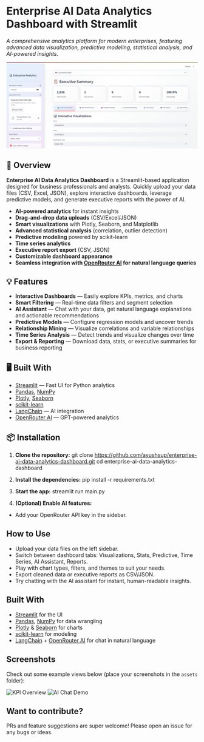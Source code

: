 # Enterprise AI Data Analytics Dashboard with Streamlit

_A comprehensive analytics platform for modern enterprises, featuring advanced data visualization, predictive modeling, statistical analysis, and AI-powered insights._

![Enterprise Dashboard Screenshot](dashboard.png)

## 🚀 Overview

**Enterprise AI Data Analytics Dashboard** is a Streamlit-based application designed for business professionals and analysts. Quickly upload your data files (CSV, Excel, JSON), explore interactive dashboards, leverage predictive models, and generate executive reports with the power of AI.

- **AI-powered analytics** for instant insights
- **Drag-and-drop data uploads** (CSV/Excel/JSON)
- **Smart visualizations** with Plotly, Seaborn, and Matplotlib
- **Advanced statistical analysis** (correlation, outlier detection)
- **Predictive modeling** powered by scikit-learn
- **Time series analytics**
- **Executive report export** (CSV, JSON)
- **Customizable dashboard appearance**
- **Seamless integration with [OpenRouter AI](https://openrouter.ai) for natural language queries**

## 💡 Features

- **Interactive Dashboards** — Easily explore KPIs, metrics, and charts
- **Smart Filtering** — Real-time data filters and segment selection
- **AI Assistant** — Chat with your data, get natural language explanations and actionable recommendations
- **Predictive Models** — Configure regression models and uncover trends
- **Relationship Mining** — Visualize correlations and variable relationships
- **Time Series Analysis** — Detect trends and visualize changes over time
- **Export & Reporting** — Download data, stats, or executive summaries for business reporting

## 🖥️ Built With

- [Streamlit](https://streamlit.io/) — Fast UI for Python analytics
- [Pandas](https://pandas.pydata.org/), [NumPy](https://numpy.org/)
- [Plotly](https://plotly.com/python/), [Seaborn](https://seaborn.pydata.org/)
- [scikit-learn](https://scikit-learn.org/)
- [LangChain](https://python.langchain.com/) — AI integration
- [OpenRouter AI](https://openrouter.ai/) — GPT-powered analytics

## 📦 Installation

1. **Clone the repository:**
git clone https://github.com/ayushsup/enterprise-ai-data-analytics-dashboard.git
cd enterprise-ai-data-analytics-dashboard


2. **Install the dependencies:**
pip install -r requirements.txt


3. **Start the app:**
streamlit run main.py


4. **(Optional) Enable AI features:**
- Add your OpenRouter API key in the sidebar.

## How to Use

- Upload your data files on the left sidebar.
- Switch between dashboard tabs: Visualizations, Stats, Predictive, Time Series, AI Assistant, Reports.
- Play with chart types, filters, and themes to suit your needs.
- Export cleaned data or executive reports as CSV/JSON.
- Try chatting with the AI assistant for instant, human-readable insights.

## Built With

- [Streamlit](https://streamlit.io/) for the UI
- [Pandas](https://pandas.pydata.org/), [NumPy](https://numpy.org/) for data wrangling
- [Plotly](https://plotly.com/python/) & [Seaborn](https://seaborn.pydata.org/) for charts
- [scikit-learn](https://scikit-learn.org/) for modeling
- [LangChain](https://python.langchain.com/) + [OpenRouter AI](https://openrouter.ai/) for chat in natural language

## Screenshots

Check out some example views below (place your screenshots in the `assets` folder):

![KPI Overview](assets/kpi_overview.png)
![AI Chat Demo](assets/ai_assistant_demo.png)

## Want to contribute?

PRs and feature suggestions are super welcome! Please open an issue for any bugs or ideas.
